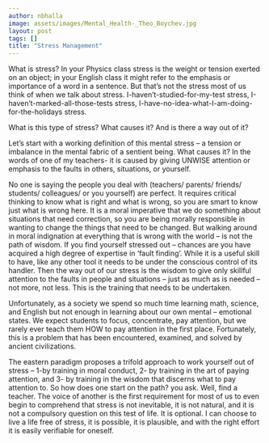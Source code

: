 ```yaml
---
author: nbhalla
image: assets/images/Mental_Health-_Theo_Boychev.jpg
layout: post
tags: []
title: "Stress Management"
---
```



What is stress? In your Physics class stress is the weight or tension 
exerted on an object; in your English class it might refer to the 
emphasis or importance of a word in a sentence. But that’s not the 
stress most of us think of when we talk about stress. 
I-haven’t-studied-for-my-test stress, I-haven’t-marked-all-those-tests 
stress, I-have-no-idea-what-I-am-doing-for-the-holidays stress.

What is this type of stress? What causes it? And is there a way out of
it?

Let’s start with a working definition of this mental stress – a tension
or imbalance in the mental fabric of a sentient being. What causes it?
In the words of one of my teachers- it is caused by giving UNWISE
attention or emphasis to the faults in others, situations, or yourself.

No one is saying the people you deal with (teachers/ parents/ friends/
students/ colleagues/ or you yourself) are perfect. It requires critical
thinking to know what is right and what is wrong, so you are smart to
know just what is wrong here. It is a moral imperative that we do
something about situations that need correction, so you are being
morally responsible in wanting to change the things that need to be
changed. But walking around in moral indignation at everything that is
wrong with the world – is not the path of wisdom. If you find yourself
stressed out – chances are you have acquired a high degree of expertise
in ‘fault finding’. While it is a useful skill to have, like any other
tool it needs to be under the conscious control of its handler. Then the
way out of our stress is the wisdom to give only skillful attention to
the faults in people and situations – just as much as is needed – not
more, not less. This is the training that needs to be undertaken.

Unfortunately, as a society we spend so much time learning math,
science, and English but not enough in learning about our own mental –
emotional states. We expect students to focus, concentrate, pay
attention, but we rarely ever teach them HOW to pay attention in the
first place. Fortunately, this is a problem that has been encountered,
examined, and solved by ancient civilizations.

The eastern paradigm proposes a trifold approach to work yourself out of
stress – 1-by training in moral conduct, 2- by training in the art of
paying attention, and 3- by training in the wisdom that discerns what to
pay attention to. So how does one start on the path? you ask. Well, find
a teacher. The voice of another is the first requirement for most of us
to even begin to comprehend that stress is not inevitable, it is not
natural, and it is not a compulsory question on this test of life. It is
optional. I can choose to live a life free of stress, it is possible, it
is plausible, and with the right effort it is easily verifiable for
oneself.
